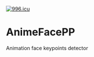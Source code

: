[![996.icu](https://img.shields.io/badge/link-996.icu-red.svg)](https://996.icu)
# AnimeFacePP
Animation face keypoints detector
